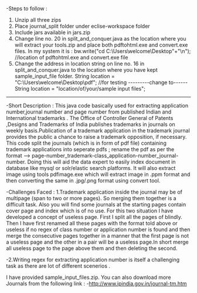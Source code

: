 -Steps to follow : 
  1. Unzip all three zips 
  2. Place journal_split folder under eclise-workspace folder 
  3. Include jars available in jars.zip  
  4. Change line no. 20 in split_and_conquer.java as the location where you will extract your tools.zip and place both pdftohtml.exe and
     convert.exe files. In my system it is : 
     bw.write("cd C:\\Users\\welcome\\Desktop"+"\n"); //location of pdftohtml.exe and convert.exe file
  5. Change the address in location string on line no. 16 in split_and_conquer.java to the location where you have kept sample_input_file
     folder.
          String location = "C:\\Users\\welcome\\Desktop\\pdf"; //for testing
                      ---------change to------
          String location = "location/of/your/sample input files";
-----------------------------------------------------------------------------------------------------------------------------------
-Short Description : 
This java code basically used for extracting application number,journal number and page number from published Indian and International trademarks . The Office of Controller General of Patents ,Designs and Trademarks of India publishes trademarks in journals on weekly basis.Publication of a trademark application in the trademark journal provides the public a chance to raise a trademark opposition, if necessary. This code split the journals (which is in form of pdf file) containing trademark applications into seperate pdfs ; rename the pdf as per the format --> page-number_trademark-class_application-number_journal-number. Doing this will aid the data expert to easily index document in database like mysql or solr/elastic search platforms. It will also extract image using tools pdfimage.exe which will extract image in .ppm format and then converting the same in .jpg/.png format using convert tool.

-Challenges Faced :
1.Trademark application  inside the journal may be of multipage (span to two or more pages). So merging them together is a difficult task. Also you will find some journals at the starting pages contain cover page and index which is of no use. For this two situation I have developed a concept of useless page. First I split all the pages of blindly. Then I have first renamed all these pages with the format told above or useless if no regex of class number or application number is found and then merge the consecutive pages together in a manner that the first page is not a useless page and the other in a pair will be a useless page.In short merge all useless page to the page above them and then deleting the second.

-2.Writing regex for extracting application number is itself a challenging task as there are lot of different scenerios .
  
 I have provided sample_input_files.zip. You can also download more Journals from the following link : 
-http://www.ipindia.gov.in/journal-tm.htm
